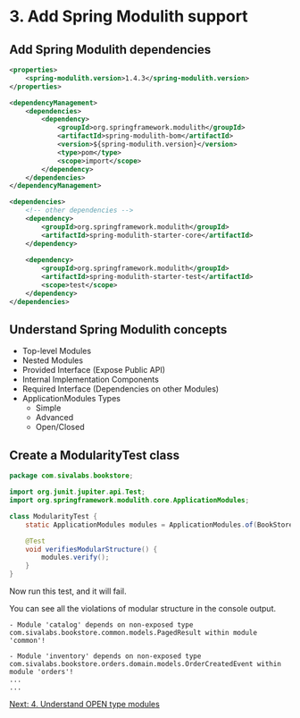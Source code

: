 # 3. Add Spring Modulith support

## Add Spring Modulith dependencies

```xml
<properties>
    <spring-modulith.version>1.4.3</spring-modulith.version>
</properties>

<dependencyManagement>
    <dependencies>
        <dependency>
            <groupId>org.springframework.modulith</groupId>
            <artifactId>spring-modulith-bom</artifactId>
            <version>${spring-modulith.version}</version>
            <type>pom</type>
            <scope>import</scope>
        </dependency>
    </dependencies>
</dependencyManagement>

<dependencies>
    <!-- other dependencies -->
    <dependency>
        <groupId>org.springframework.modulith</groupId>
        <artifactId>spring-modulith-starter-core</artifactId>
    </dependency>
    
    <dependency>
        <groupId>org.springframework.modulith</groupId>
        <artifactId>spring-modulith-starter-test</artifactId>
        <scope>test</scope>
    </dependency>
</dependencies>
```

## Understand Spring Modulith concepts
* Top-level Modules
* Nested Modules
* Provided Interface (Expose Public API)
* Internal Implementation Components
* Required Interface (Dependencies on other Modules)
* ApplicationModules Types
  * Simple
  * Advanced
  * Open/Closed

## Create a ModularityTest class

```java
package com.sivalabs.bookstore;

import org.junit.jupiter.api.Test;
import org.springframework.modulith.core.ApplicationModules;

class ModularityTest {
    static ApplicationModules modules = ApplicationModules.of(BookStoreApplication.class);

    @Test
    void verifiesModularStructure() {
        modules.verify();
    }
}
```

Now run this test, and it will fail.

You can see all the violations of modular structure in the console output.

```shell
- Module 'catalog' depends on non-exposed type com.sivalabs.bookstore.common.models.PagedResult within module 'common'!

- Module 'inventory' depends on non-exposed type com.sivalabs.bookstore.orders.domain.models.OrderCreatedEvent within module 'orders'!
...
...
```

[Next: 4. Understand OPEN type modules](step-4.md)